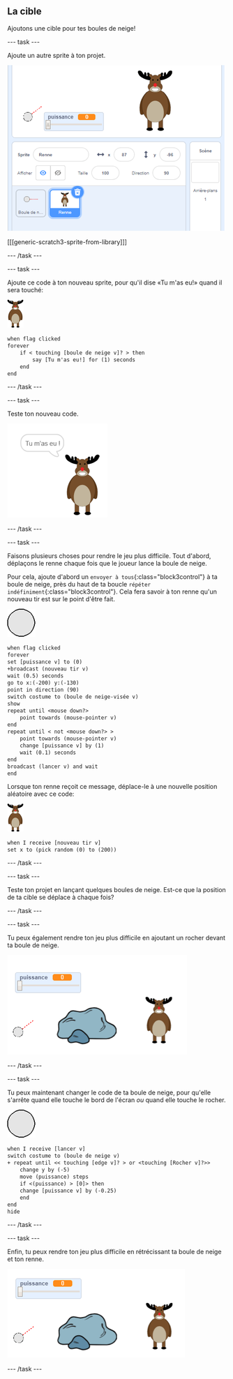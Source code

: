 ## La cible

Ajoutons une cible pour tes boules de neige!

--- task ---

Ajoute un autre sprite à ton projet.

![un sprite cible sur la scène](images/snow-deer.png)

[[[generic-scratch3-sprite-from-library]]]

--- /task ---

--- task ---

Ajoute ce code à ton nouveau sprite, pour qu'il dise «Tu m'as eu!» quand il sera touché:

![sprite cible](images/target-sprite.png)

```blocks3
when flag clicked
forever
    if < touching [boule de neige v]? > then
        say [Tu m'as eu!] for (1) seconds
    end
end
```

--- /task ---

--- task ---

Teste ton nouveau code.

![sprite cible disant que tu m'as eu!](images/snow-hit.png)

--- /task ---

--- task ---

Faisons plusieurs choses pour rendre le jeu plus difficile. Tout d'abord, déplaçons le renne chaque fois que le joueur lance la boule de neige.

Pour cela, ajoute d'abord un `envoyer à tous`{:class="block3control"} à ta boule de neige, près du haut de ta boucle `répéter indéfiniment`{:class="block3control"}. Cela fera savoir à ton renne qu'un nouveau tir est sur le point d'être fait.

![sprite de boule de neige](images/snowball-sprite.png)

```blocks3
when flag clicked
forever
set [puissance v] to (0)
+broadcast (nouveau tir v)
wait (0.5) seconds
go to x:(-200) y:(-130)
point in direction (90)
switch costume to (boule de neige-visée v)
show
repeat until <mouse down?>
    point towards (mouse-pointer v)
end
repeat until < not <mouse down?> >
    point towards (mouse-pointer v)
    change [puissance v] by (1)
    wait (0.1) seconds
end
broadcast (lancer v) and wait
end
```

Lorsque ton renne reçoit ce message, déplace-le à une nouvelle position aléatoire avec ce code:

![sprite cible](images/target-sprite.png)

```blocks3
when I receive [nouveau tir v]
set x to (pick random (0) to (200))
```

--- /task ---

--- task ---

Teste ton projet en lançant quelques boules de neige. Est-ce que la position de ta cible se déplace à chaque fois?

--- /task ---

--- task ---

Tu peux également rendre ton jeu plus difficile en ajoutant un rocher devant ta boule de neige.

![sprite rocher sur la scène](images/snow-rock.png)

--- /task ---

--- task ---

Tu peux maintenant changer le code de ta boule de neige, pour qu'elle s'arrête quand elle touche le bord de l'écran _ou_ quand elle touche le rocher.

![sprite de boule de neige](images/snowball-sprite.png)

```blocks3
when I receive [lancer v]
switch costume to (boule de neige v)
+ repeat until << touching [edge v]? > or <touching [Rocher v]?>>
    change y by (-5)
    move (puissance) steps
    if <(puissance) > [0]> then
    change [puissance v] by (-0.25)
    end
end
hide
```

--- /task ---

--- task ---

Enfin, tu peux rendre ton jeu plus difficile en rétrécissant ta boule de neige et ton renne.

![petite boule de neige et sprite cible](images/snow-small.png)

--- /task ---
